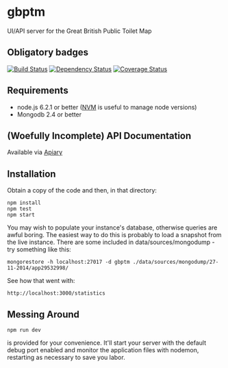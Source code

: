 gbptm
=========

UI/API server for the Great British Public Toilet Map

Obligatory badges
-----------------
[![Build Status](https://travis-ci.org/neontribe/gbptm.svg?branch=master)](https://travis-ci.org/neontribe/gbptm)
[![Dependency Status](https://david-dm.org/neontribe/gbptm.svg)](https://david-dm.org/neontribe/gbptm)
[![Coverage Status](https://coveralls.io/repos/github/neontribe/gbptm/badge.svg?branch=develop)](https://coveralls.io/github/neontribe/gbptm?branch=develop)

Requirements
------------

* node.js 6.2.1 or better ([NVM](https://github.com/creationix/nvm) is useful to manage node versions)
* Mongodb 2.4 or better

(Woefully Incomplete) API Documentation
---------------------------------------
Available via [Apiary](http://docs.greatbritishpublictoiletmap.apiary.io)

Installation
------------

Obtain a copy of the code and then, in that directory:

    npm install
    npm test
    npm start

You may wish to populate your instance's database, otherwise queries are awful boring. The easiest way to do this is probably to load a snapshot from the live instance. There are some included in data/sources/mongodump - try something like this:

    mongorestore -h localhost:27017 -d gbptm ./data/sources/mongodump/27-11-2014/app29532998/

See how that went with:

    http://localhost:3000/statistics


Messing Around
--------------

    npm run dev

is provided for your convenience. It'll start your server with the default debug port enabled and monitor the application files with nodemon, restarting as necessary to save you labor.
